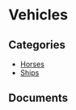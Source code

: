 # Vehicles

## Categories
- [Horses](./Horses/README.md)
- [Ships](./Ships/README.md)

## Documents
